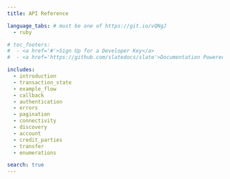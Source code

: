 ```yaml
---
title: API Reference

language_tabs: # must be one of https://git.io/vQNgJ
  - ruby

# toc_footers:
#  - <a href='#'>Sign Up for a Developer Key</a>
#  - <a href='https://github.com/slatedocs/slate'>Documentation Powered by Slate</a>

includes:
  - introduction
  - transaction_state
  - example_flow
  - callback
  - authentication
  - errors
  - pagination
  - connectivity
  - discovery
  - account
  - credit_parties
  - transfer
  - enumerations

search: true
---
```

